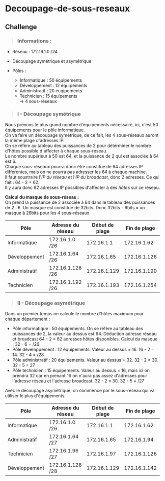 # Decoupage-de-sous-reseaux

## Challenge  

>### Informations :  

- Réseau : 172.16.1.0 /24
  
- Découpage symétrique et asymétrique
  
- Pôles :  
    - Informatique : 50 équipements  
    - Développement : 12 équipements  
    - Administratif : 20 éuqipements  
    - Technicien : 15 équipements  
          -> 4 sous-réseaux    
  
  
>### I - Découpage symétrique

Nous prenons le plus grand nombre d'équipements nécessaire, ici, c'est 50 équipements pour le pôle informatique.  
On va faire un découpage symétrique, de ce fait, les 4 sous-réseaux auront la même plage d'adresses IP.  
On se réfère au tableau des puissances de 2 pour détérminer le nombre d'hôtes possible d'affecter à chaque sous-réseau.  
Le nombre supérieur à 50 est 64, et la puissance de 2 qui est associée à 64 est 6.  
Chaque sous-réseaux pourra donc être constitué de 64 adresses IP différentes, mais on ne pourra pas adresser les 64 à chaque machine.  
Il faut soustraire l'_IP du réseau_ et l'_IP du broadcast_, donc 2 adresses. Ce qui fait : 64 - 2 = 62.  
Il y aura donc 62 adresses IP possibles d'affecter à des _hôtes_ sur ce réseau.  

**Calcul du masque de sous-réseau :**  
On prend la puissance de 2 associée à 64 dans le tableau des puissances de 2 : 6.
Un masque est constitué de 32bits. Donc 32bits - 6bits = un masque à 26bits pour les 4 sous-réseaux

| Pôle          | Adresse du réseau| Début de plage | Fin de plage | Adresse de broadcast |
|---------------|------------------|--------------- |--------------|----------------------|
| Informatique  |  172.16.1.0 /26  |  172.16.1.1    | 172.16.1.62  |     172.16.1.63      |
| Développement |  172.16.1.64 /26 |  172.16.1.65   | 172.16.1.126 |     172.16.1.127     |
| Administratif |  172.16.1.128 /26|  172.16.1.129  | 172.16.1.190 |     172.16.1.191     |
| Technicien    |  172.16.1.192 /26|  172.16.1.193  | 172.16.1.254 |     172.16.1.255     |  


>### II - Découpage asymétrique  

Dans un premier temps on calcule le nombre d'hôtes maximum pour chaque département :    
- Pôle informatique : 50 équipements. On se réfère au tableau des puissances de 2, la valeur au dessus est 64. Déduction adresse réseau et broadcast 64 - 2 = 62 adresses hôtes disponibles. Calcul du masque : 32 - 6 = /26
- Pôle développement : 12 équipements. Valeur au dessus = 16. 16 - 2 = 14. 32 - 4 = /28
- Pôle administratif : 20 équipements. Valeur au dessus = 32. 32 - 2 = 30. 32 - 5 = 27
- Pôle technicien : 15 équipements. Valeur au dessus = 16, mais ici on prendra 32 car en prenant 16 on n'aura pas assez d'adresses pour l'adresse réseau et l'adresse broadcast. 32 - 2 = 30. 32 - 5 = /27

Avec le découpage asymétrique, on commence par le sous-réseau qui va utiliser le plus d'équipements.

| Pôle          | Adresse du réseau| Début de plage | Fin de plage| Adresse de broadcast |
|---------------|------------------|----------------|-------------|----------------------|
| Informatique  |  172.16.1.0 /26  |  172.16.1.1    | 172.16.1.62 |     172.16.1.63      |
| Administratif |  172.16.1.64 /27 |  172.16.1.65   | 172.16.1.94 |     172.16.1.95      |
| Technicien    |  172.16.1.96 /27 |  172.16.1.97   | 172.16.1.126|     172.16.1.127     |
| Développement |  172.16.1.128 /28|  172.16.1.129  | 172.16.1.142|     172.16.1.143     |  

